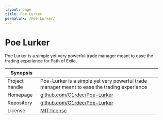 ```yaml
---
layout: page
title: Poe Lurker
permalink: /Poe-Lurker/
---
```


# Poe Lurker

Poe Lurker is a simple yet very powerful trade manager meant to ease the trading experience for Path of Exile.

| Synopsis         |  |
|------------------|--|
| Project handle   | Poe-Lurker is a simple yet very powerful trade manager meant to ease the trading experience |
| Homepage         | [github.com/C1rdec/Poe-Lurker](https://github.com/C1rdec/Poe-Lurker) |
| Repository       | [github.com/C1rdec/Poe-Lurker](https://github.com/C1rdec/Poe-Lurker) |
| License          | [MIT license](https://opensource.org/licenses/MIT) |

